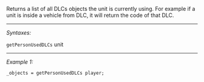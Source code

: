 Returns a list of all DLCs objects the unit is currently using. For example if a unit is inside a vehicle from DLC, it will return the code of that DLC.


---
*Syntaxes:*

`getPersonUsedDLCs` unit

---
*Example 1:*

```sqf
_objects = getPersonUsedDLCs player;
```